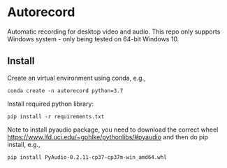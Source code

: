 # Autorecord
Automatic recording for desktop video and audio. This repo only supports Windows system - only being tested on 64-bit Windows 10.

## Install
Create an virtual environment using conda, e.g., 
```
conda create -n autorecord python=3.7
```

Install required python library:
```
pip install -r requirements.txt
```

Note to install pyaudio package, you need to download the correct wheel https://www.lfd.uci.edu/~gohlke/pythonlibs/#pyaudio and then do pip install, e.g.,
```
pip install PyAudio-0.2.11-cp37-cp37m-win_amd64.whl
```
